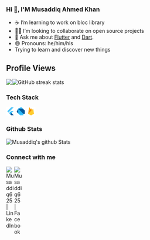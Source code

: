 ### Hi 👋, I'M Musaddiq Ahmed Khan

- ☕ I’m learning to work on bloc library
- 🧑‍💻 I’m looking to collaborate on open source projects
- 💬 Ask me about [Flutter](https://flutter.dev) and [Dart](https://dart.dev).
- 😄 Pronouns: he/him/his
- Trying to learn and discover new things

## Profile Views
<img align="left" src = "https://profile-counter.glitch.me/Musaddiq625/count.svg">

![GitHub streak stats](https://github-readme-streak-stats.herokuapp.com/?user=Musaddiq625)

### Tech Stack

<code><img width=24px src="https://raw.githubusercontent.com/github/explore/80688e429a7d4ef2fca1e82350fe8e3517d3494d/topics/flutter/flutter.png"></code>
<code><img width=24px src="https://raw.githubusercontent.com/github/explore/80688e429a7d4ef2fca1e82350fe8e3517d3494d/topics/dart/dart.png"></code>
<code><img width=24px src="https://raw.githubusercontent.com/github/explore/80688e429a7d4ef2fca1e82350fe8e3517d3494d/topics/firebase/firebase.png"></code>

### Github Stats
![Musaddiq's github Stats](https://github-readme-stats.vercel.app/api?username=Musaddiq625&theme=material-palenight)

### Connect with me

[<img align="left" alt="Musaddiq625 | LinkedIn" width=22px src="https://www.nicepng.com/png/detail/1006-10065363_facebook-twitter-google-plus-linkedin-whatsapp-linked-in.png">][linkedin]
[<img align="left" alt="Musaddiq625 | Facebook" width=22px src="https://puntlandpost.net/wp-content/uploads/2020/12/4.png">][facebook]

[linkedin]: https://www.linkedin.com/in/musaddiq625
[facebook]: https://www.facebook.com/musaddiq625
